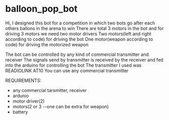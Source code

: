 # balloon_pop_bot

Hi,
I designed this bot for a competition in which two bots go after each others ballons in the arena to win
There are total 3 motors in the bot and for driving 3 motors we need two motor drivers
Two motors(left and right according to code) for driving the bot
One motor(weapon according to code) for driving the motorized weapon

The bot can be controlled by any kind of commercial transmitter and receiver
The signals send by transmitter is received by the receiver and fed into the arduino for controlling the bot
The transmitter I used was READIOLINK AT10
You can use any commercial transmitter


REQUIREMENTS:
  - any commercial tarsmitter, receiver
  - ardunio 
  - motor driver(2)
  - motors(2 or 3 --one can be extra for weapon)
  - battery
